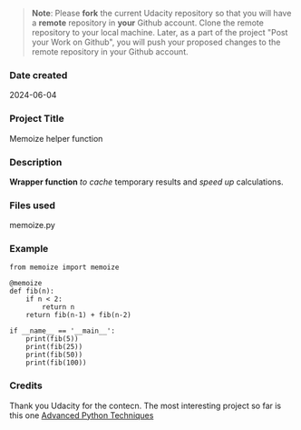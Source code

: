 >**Note**: Please **fork** the current Udacity repository so that you will have a **remote** repository in **your** Github account. Clone the remote repository to your local machine. Later, as a part of the project "Post your Work on Github", you will push your proposed changes to the remote repository in your Github account.

### Date created
2024-06-04

### Project Title
Memoize helper function

### Description
**Wrapper function** _to cache_ temporary results and _speed up_ calculations.

### Files used
memoize.py

### Example
```
from memoize import memoize

@memoize
def fib(n):
    if n < 2:
        return n
    return fib(n-1) + fib(n-2)

if __name__ == '__main__':
    print(fib(5))
    print(fib(25))
    print(fib(50))
    print(fib(100))
```

### Credits
Thank you Udacity for the contecn.
The most interesting project so far is this one
[Advanced Python Techniques](https://github.com/udacity/cd0010-advanced-python-techniques-project-starter.git)

